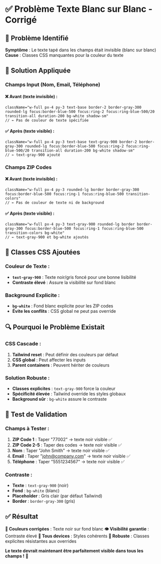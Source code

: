 # ✅ Problème Texte Blanc sur Blanc - Corrigé

## 🚨 **Problème Identifié**

**Symptôme** : Le texte tapé dans les champs était invisible (blanc sur blanc)
**Cause** : Classes CSS manquantes pour la couleur du texte

## 🔧 **Solution Appliquée**

### **Champs Input (Nom, Email, Téléphone)**

#### **❌ Avant (texte invisible) :**
```tsx
className="w-full px-4 py-3 text-base border-2 border-gray-300 rounded-lg focus:border-blue-500 focus:ring-2 focus:ring-blue-500/20 transition-all duration-200 bg-white shadow-sm"
// ← Pas de couleur de texte spécifiée
```

#### **✅ Après (texte visible) :**
```tsx
className="w-full px-4 py-3 text-base text-gray-900 border-2 border-gray-300 rounded-lg focus:border-blue-500 focus:ring-2 focus:ring-blue-500/20 transition-all duration-200 bg-white shadow-sm"
// ← text-gray-900 ajouté
```

### **Champs ZIP Codes**

#### **❌ Avant (texte invisible) :**
```tsx
className="w-full px-4 py-3 rounded-lg border border-gray-300 focus:border-blue-500 focus:ring-1 focus:ring-blue-500 transition-colors"
// ← Pas de couleur de texte ni de background
```

#### **✅ Après (texte visible) :**
```tsx
className="w-full px-4 py-3 text-gray-900 rounded-lg border border-gray-300 focus:border-blue-500 focus:ring-1 focus:ring-blue-500 transition-colors bg-white"
// ← text-gray-900 et bg-white ajoutés
```

## 🎨 **Classes CSS Ajoutées**

### **Couleur de Texte :**
- **`text-gray-900`** : Texte noir/gris foncé pour une bonne lisibilité
- **Contraste élevé** : Assure la visibilité sur fond blanc

### **Background Explicite :**
- **`bg-white`** : Fond blanc explicite pour les ZIP codes
- **Évite les conflits** : CSS global ne peut pas override

## 🔍 **Pourquoi le Problème Existait**

### **CSS Cascade :**
1. **Tailwind reset** : Peut définir des couleurs par défaut
2. **CSS global** : Peut affecter les inputs
3. **Parent containers** : Peuvent hériter de couleurs

### **Solution Robuste :**
- **Classes explicites** : `text-gray-900` force la couleur
- **Spécificité élevée** : Tailwind override les styles globaux
- **Background sûr** : `bg-white` assure le contraste

## 🧪 **Test de Validation**

### **Champs à Tester :**
1. **ZIP Code 1** : Taper "77002" → texte noir visible ✅
2. **ZIP Code 2-5** : Taper des codes → texte noir visible ✅
3. **Nom** : Taper "John Smith" → texte noir visible ✅
4. **Email** : Taper "john@company.com" → texte noir visible ✅
5. **Téléphone** : Taper "5551234567" → texte noir visible ✅

### **Contraste :**
- **Texte** : `text-gray-900` (noir)
- **Fond** : `bg-white` (blanc)
- **Placeholder** : Gris clair (par défaut Tailwind)
- **Border** : `border-gray-300` (gris)

## ✅ **Résultat**

**🎨 Couleurs corrigées** : Texte noir sur fond blanc
**👁️ Visibilité garantie** : Contraste élevé
**📱 Tous devices** : Styles cohérents
**🔧 Robuste** : Classes explicites résistantes aux overrides

**Le texte devrait maintenant être parfaitement visible dans tous les champs !** 🎉
